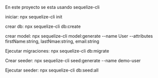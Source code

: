 En este proyecto se esta usando sequelize-cli 

iniciar:
npx sequelize-cli init

crear db:
npx sequelize-cli db:create

crear model:
npx sequelize-cli model:generate --name User --attributes firstName:string, lastNmae:string, email:string

Ejecutar migraciones:
npx sequelize-cli db:migrate

Crear seeder:
npx sequelize-cli seed:generate --name demo-user

Ejecutar seeder:
npx sequelize-cli db:seed:all